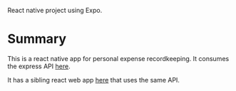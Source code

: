 React native project using Expo.

# Summary

This is a react native app for personal expense recordkeeping. It consumes the express API [here](https://github.com/andrewjford/oozetracker2_express).

It has a sibling react web app [here](https://github.com/andrewjford/oozetracker2_react) that uses the same API.